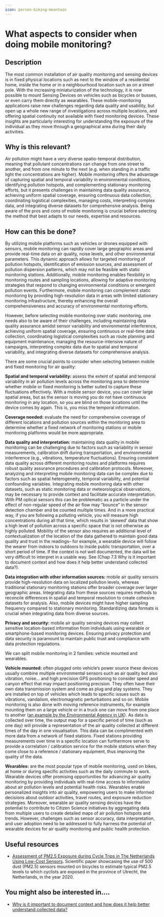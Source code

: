 ```yaml
---
icon: person-biking-mountain
---
```


# What aspects to consider when doing mobile monitoring?

## Description

The most common installation of air quality monitoring and sensing devices is in fixed physical locations such as next to the window of a residential home, inside the home or in a neighbourhood location such as on a street pole. With the increasing miniaturization of the technology, it is now possible to mount Sensing Devices on vehicles such as bicycles or busses, or even carry them directly as wearables. These mobile-monitoring applications raise new challenges regarding data quality and usability, but open up a whole new range of investigations across multiple locations, and offering spatial continuity not available with fixed monitoring devices. These insights are particularly interesting for understanding the exposure of the individual as they move through a geographical area during their daily activities.

## Why is this relevant?

Air pollution might have a very diverse spatio-temporal distribution, meaning that pollutant concentrations can change from one street to another, and from one minute to the next (e.g. when standing in a traffic light the concentrations are higher). Mobile monitoring offers the advantage of capturing spatial and temporal variability in environmental conditions, identifying pollution hotspots, and complementing stationary monitoring efforts, but it presents challenges in maintaining data quality assurance, achieving uniform spatial coverage, ensuring continuous data collection, coordinating logistical complexities, managing costs, interpreting complex data, and integrating diverse datasets for comprehensive analysis. Being aware of the pros and cons of mobile monitoring is crucial before selecting the method that best adapts to our needs, expertise and resources.

## How can this be done?

By utilizing mobile platforms such as vehicles or drones equipped with sensors, mobile monitoring can rapidly cover large geographic areas and provide real-time data on air quality, noise levels, and other environmental parameters. This dynamic approach allows for targeted monitoring of pollution hotspots, identification of emission sources, and assessment of pollution dispersion patterns, which may not be feasible with static monitoring stations. Additionally, mobile monitoring enables flexibility in monitoring routes and sampling locations, allowing for adaptive monitoring strategies that respond to changing environmental conditions or emergent pollution events. Furthermore, mobile monitoring can complement static monitoring by providing high-resolution data in areas with limited stationary monitoring infrastructure, thereby enhancing the overall comprehensiveness and accuracy of environmental monitoring efforts.

However, before selecting mobile monitoring over static monitoring, one needs also to be aware of their challenges, including maintaining data quality assurance amidst sensor variability and environmental interference, achieving uniform spatial coverage, ensuring continuous or real-time data collection, coordinating logistical complexities such as route planning and equipment maintenance, managing the resource-intensive nature of campaigns, interpreting complex data due to spatial and temporal variability, and integrating diverse datasets for comprehensive analysis.

There are some crucial points to consider when selecting between mobile and fixed monitoring for air quality:

**Spatial and temporal variability:** assess the extent of spatial and temporal variability in air pollution levels across the monitoring area to determine whether mobile or fixed monitoring is better suited to capture these fluctuations effectively. With a mobile sensor device, you can cover large spatial areas, but as the sensor is moving you do not have continuous monitoring in any location, so you are blind on those locations until the device comes by again. This is, you miss the temporal information.

**Coverage needed:** evaluate the need for comprehensive coverage of different locations and pollution sources within the monitoring area to determine whether a fixed network of monitoring stations or mobile monitoring platforms would be more appropriate.

**Data quality and interpretation:** maintaining data quality in mobile monitoring can be challenging due to factors such as variability in sensor measurements, calibration drift during transportation, and environmental interference (e.g., vibrations, temperature fluctuations). Ensuring consistent data quality across different monitoring routes and platforms requires robust quality assurance procedures and calibration protocols. Moreover, analyzing and interpreting mobile monitoring data can be complex due to factors such as spatial heterogeneity, temporal variability, and potential confounding variables. Integrating mobile monitoring data with other datasets, such as static monitoring data or meteorological observations, may be necessary to provide context and facilitate accurate interpretation. With PM optical sensors this can be problematic as a particle under the effect of non-regular speed of the air flow may “bounce” in the sensor detection chamber and be counted multiple times. And in a more practical way, if you are following a polluting vehicle, you will measure high concentrations during all that time, which results in ‘skewed’ data that show a high level of pollution across a specific space that is not otherwise as highly polluted. Mobility of the sensor also requires an additional level of contextualization of the location of the data gathered to maintain good data quality and trust in the readings– for example, a wearable device will follow the wearer from indoors to outdoors to inside public transportation, over a short period of time. If the context is not well documented, the data will be very difficult to interpret in a usable way. See (Chap 7.3 Why is it important to document context and how does it help better understand collected data?).

**Data integration with other information sources:** mobile air quality sensors provide high-resolution data on localized pollution levels, whereas traditional stationary monitoring stations offer broader coverage over larger geographic areas. Integrating data from these sources requires methods to reconcile differences in spatial and temporal resolution to create cohesive datasets for analysis. Also, mobile devices might have higher sampling frequency compared to stationary monitoring. Standardizing data formats is crucial when integrating data from diverse sources.

**Privacy and security:** mobile air quality sensing devices may collect sensitive location-based information from individuals using wearable or smartphone-based monitoring devices. Ensuring privacy protection and data security is paramount to maintain public trust and compliance with data protection regulations.

We can split mobile monitoring in 2 families: vehicle mounted and wearables.

**Vehicle mounted:** often plugged onto vehicle’s power source these devices usually combine multiple environmental sensors such as air quality but also vibration, noise... and high precision GPS positioning to consider speed and canyon effect that may impact positioning precision. They often have their own data transmission system and come as plug and play systems. They are installed on top of vehicles which leads to specific issues such as vibrations, vandalism, electromagnetic perturbations and so on. Mobile monitoring is also done with moving reference instruments, for example mounting them on a large vehicle or in a truck one can move from one place to another ([an example by the Environmental Agency in UK](https://engageenvironmentagency.uk.engagementhq.com/air-quality-monitoring)). As data is collected over time, the output map for a specific period of time (such as one day) will provide a representation of the air quality collected at different times of the day in one visualisation. This data can be complimented with more data from a network of fixed stations. Fixed stations providing measurements over time in a specific location can furthermore serve to provide a correlation / calibration service for the mobile stations when they come close to a reference / stationary equipment, thus improving the quality of the data.

**Wearables:** are the most popular type of mobile monitoring, used on bikes, at home or during specific activities such as the daily commute to work. Wearable devices offer promising opportunities for advancing air quality monitoring by providing individuals with real-time access to information about air pollution levels and potential health risks. Wearables enable personalized insights into air quality, empowering users to make informed decisions about outdoor activities, travel routes, and exposure reduction strategies. Moreover, wearable air quality sensing devices have the potential to contribute to Citizen Science initiatives by aggregating data from multiple users to create detailed maps of air pollution hotspots and trends. However, challenges such as sensor accuracy, data interpretation, and user adoption need to be addressed to fully harness the potential of wearable devices for air quality monitoring and public health protection.

## Useful resources

* [Assessment of PM2.5 Exposure during Cycle Trips in The Netherlands Using Low-Cost Sensors](https://www.mdpi.com/1660-4601/18/11/6007). Scientific paper showcasing the use of 500 dust (PM2.5) sensors mounted on bicycles to estimate typical PM2.5 levels to which cyclists are exposed in the province of Utrecht, the Netherlands, in the year 2020.

## You might also be interested in….

* [Why is it important to document context and how does it help better understand collected data?](../managing-data/why-is-it-important-to-document-context-and-how-does-it-help-better-understand-collected-data.md)
